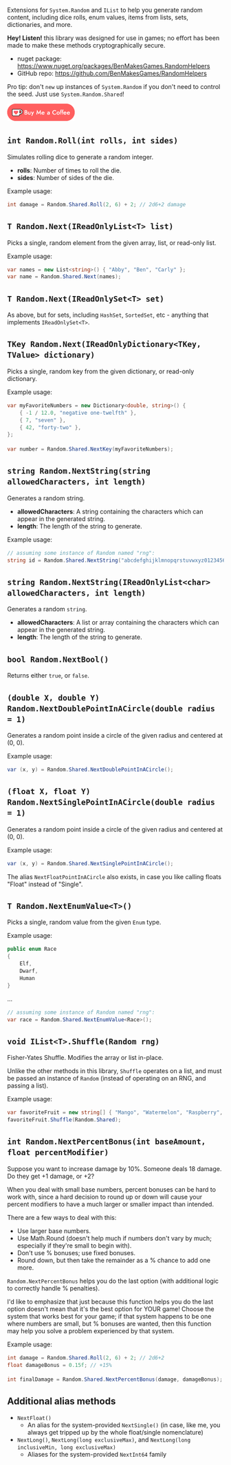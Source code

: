 Extensions for `System.Random` and `IList` to help you generate random content, including dice rolls, enum values, items from lists, sets, dictionaries, and more.

**Hey! Listen!** this library was designed for use in games; no effort has been made to make these methods cryptographically secure.

* nuget package: https://www.nuget.org/packages/BenMakesGames.RandomHelpers
* GitHub repo: https://github.com/BenMakesGames/RandomHelpers

Pro tip: don't `new` up instances of `System.Random` if you don't need to control the seed. Just use `System.Random.Shared`!

[![Buy Me a Coffee at ko-fi.com](https://raw.githubusercontent.com/BenMakesGames/AssetsForNuGet/main/buymeacoffee.png)](https://ko-fi.com/A0A12KQ16)

## `int Random.Roll(int rolls, int sides)`

Simulates rolling dice to generate a random integer.

* **rolls**: Number of times to roll the die.
* **sides**: Number of sides of the die.

Example usage:

```c#
int damage = Random.Shared.Roll(2, 6) + 2; // 2d6+2 damage
```

## `T Random.Next(IReadOnlyList<T> list)`

Picks a single, random element from the given array, list, or read-only list.

Example usage:

```c#
var names = new List<string>() { "Abby", "Ben", "Carly" };
var name = Random.Shared.Next(names);
```

## `T Random.Next(IReadOnlySet<T> set)`

As above, but for sets, including `HashSet`, `SortedSet`, etc - anything that implements `IReadOnlySet<T>`.

## `TKey Random.Next(IReadOnlyDictionary<TKey, TValue> dictionary)`

Picks a single, random key from the given dictionary, or read-only dictionary.

Example usage:

```c#
var myFavoriteNumbers = new Dictionary<double, string>() {
    { -1 / 12.0, "negative one-twelfth" },
    { 7, "seven" },
    { 42, "forty-two" },
};

var number = Random.Shared.NextKey(myFavoriteNumbers);
```

## `string Random.NextString(string allowedCharacters, int length)`

Generates a random string.

* **allowedCharacters**: A string containing the characters which can appear in the generated string.
* **length**: The length of the string to generate.

Example usage:

```c#
// assuming some instance of Random named "rng":
string id = Random.Shared.NextString("abcdefghijklmnopqrstuvwxyz0123456789", 16);
```

## `string Random.NextString(IReadOnlyList<char> allowedCharacters, int length)`

Generates a random `string`.

* **allowedCharacters**: A list or array containing the characters which can appear in the generated string.
* **length**: The length of the string to generate.

## `bool Random.NextBool()`

Returns either `true`, or `false`.

## `(double X, double Y) Random.NextDoublePointInACircle(double radius = 1)`

Generates a random point inside a circle of the given radius and centered at (0, 0).

Example usage:

```c#
var (x, y) = Random.Shared.NextDoublePointInACircle();
```

## `(float X, float Y) Random.NextSinglePointInACircle(double radius = 1)`

Generates a random point inside a circle of the given radius and centered at (0, 0).

Example usage:

```c#
var (x, y) = Random.Shared.NextSinglePointInACircle();
```

The alias `NextFloatPointInACircle` also exists, in case you like calling floats "Float" instead of "Single".

## `T Random.NextEnumValue<T>()`

Picks a single, random value from the given `Enum` type.

Example usage:

```c#
public enum Race
{
    Elf,
    Dwarf,
    Human
}
```

...

```c#
// assuming some instance of Random named "rng":
var race = Random.Shared.NextEnumValue<Race>();
```

## `void IList<T>.Shuffle(Random rng)`

Fisher-Yates Shuffle. Modifies the array or list in-place.

Unlike the other methods in this library, `Shuffle` operates on a list, and must be passed an instance of `Random` (instead of operating on an RNG, and passing a list).

Example usage:

```c#
var favoriteFruit = new string[] { "Mango", "Watermelon", "Raspberry", "Cantaloupe" };
favoriteFruit.Shuffle(Random.Shared);
```

## `int Random.NextPercentBonus(int baseAmount, float percentModifier)`

Suppose you want to increase damage by 10%. Someone deals 18 damage. Do they get +1 damage, or +2?

When you deal with small base numbers, percent bonuses can be hard to work with, since a hard decision to round up or down will cause your percent modifiers to have a much larger or smaller impact than intended.

There are a few ways to deal with this:

* Use larger base numbers.
* Use Math.Round (doesn't help much if numbers don't vary by much; especially if they're small to begin with).
* Don't use % bonuses; use fixed bonuses.
* Round down, but then take the remainder as a % chance to add one more.

`Random.NextPercentBonus` helps you do the last option (with additional logic to correctly handle % penalties).

I'd like to emphasize that just because this function helps you do the last option doesn't mean that it's the best option for YOUR game! Choose the system that works best for your game; if that system happens to be one where numbers are small, but % bonuses are wanted, then this function may help you solve a problem experienced by that system.

Example usage:

```c#
int damage = Random.Shared.Roll(2, 6) + 2; // 2d6+2
float damageBonus = 0.15f; // +15%

int finalDamage = Random.Shared.NextPercentBonus(damage, damageBonus);
```

## Additional alias methods

* `NextFloat()`
  * An alias for the system-provided `NextSingle()` (in case, like me, you always get tripped up by the whole float/single nomenclature)
* `NextLong()`, `NextLong(long exclusiveMax)`, and `NextLong(long inclusiveMin, long exclusiveMax)`
  * Aliases for the system-provided `NextInt64` family